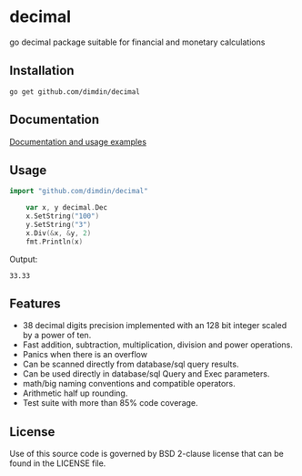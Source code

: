 decimal
=======

go decimal package suitable for financial and monetary calculations

## Installation

    go get github.com/dimdin/decimal

## Documentation

[Documentation and usage examples](http://godoc.org/github.com/dimdin/decimal)

## Usage

```go
import "github.com/dimdin/decimal"

    var x, y decimal.Dec
    x.SetString("100")
    y.SetString("3")
    x.Div(&x, &y, 2)
    fmt.Println(x)
```
Output:

    33.33

## Features

- 38 decimal digits precision implemented with an 128 bit integer scaled by a power of ten.
- Fast addition, subtraction, multiplication, division and power operations.
- Panics when there is an overflow
- Can be scanned directly from database/sql query results.
- Can be used directly in database/sql Query and Exec parameters.
- math/big naming conventions and compatible operators.
- Arithmetic half up rounding.
- Test suite with more than 85% code coverage.

## License

Use of this source code is governed by BSD 2-clause license that can be found in the LICENSE file.
